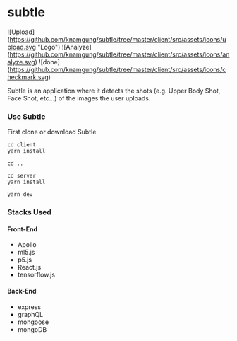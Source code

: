 # subtle


![Upload] (https://github.com/knamgung/subtle/tree/master/client/src/assets/icons/upload.svg "Logo") ![Analyze] (https://github.com/knamgung/subtle/tree/master/client/src/assets/icons/analyze.svg) ![done] (https://github.com/knamgung/subtle/tree/master/client/src/assets/icons/checkmark.svg)




Subtle is an application where it detects the shots (e.g. Upper Body Shot, Face Shot, etc...) of the images the user uploads.

### Use Subtle

First clone or download Subtle

```
cd client
yarn install

cd ..

cd server
yarn install

yarn dev
```


### Stacks Used

#### Front-End
* Apollo
* ml5.js
* p5.js
* React.js
* tensorflow.js

#### Back-End
* express
* graphQL
* mongoose
* mongoDB
